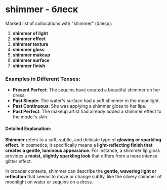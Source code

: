 # shimmer - блеск

Marked list of collocations with "shimmer" (блеск):

1. **shimmer of light**  
2. **shimmer effect**  
3. **shimmer texture**  
4. **shimmer gloss**  
5. **shimmer makeup**  
6. **shimmer surface**  
7. **shimmer finish**  

### Examples in Different Tenses:

- **Present Perfect**: The sequins have created a beautiful shimmer on her dress.  
- **Past Simple**: The water's surface had a soft shimmer in the moonlight.  
- **Past Continuous**: She was applying a shimmer gloss to her lips.  
- **Past Perfect**: The makeup artist had already added a shimmer effect to the model's skin.  

#### Detailed Explanation:

**Shimmer** refers to a soft, subtle, and delicate type of **glowing or sparkling effect**. In cosmetics, it specifically means a **light-reflecting finish that creates a gentle, luminous appearance**. For instance, a shimmer lip gloss provides a **moist, slightly sparkling look** that differs from a more intense glitter effect. 

In broader contexts, shimmer can describe the **gentle, wavering light or reflection** that seems to move or change subtly, like the silvery shimmer of moonlight on water or sequins on a dress.
